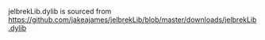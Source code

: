 jelbrekLib.dylib is sourced from https://github.com/jakeajames/jelbrekLib/blob/master/downloads/jelbrekLib.dylib
